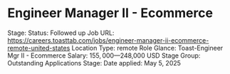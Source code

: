 # Engineer Manager II - Ecommerce

Stage: Status: Followed up
Job URL: https://careers.toasttab.com/jobs/engineer-manager-ii-ecommerce-remote-united-states
Location Type: remote
Role Glance: Toast-Engineer Mgr II - Ecommerce
Salary: $155,000—$248,000 USD
Stage Group: Outstanding Applications
Stage: Date applied: May 5, 2025